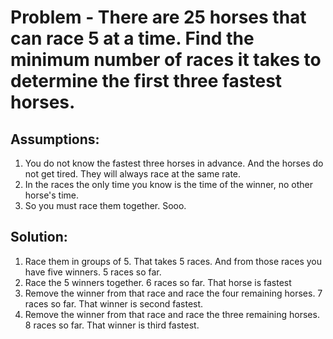 # Problem - There are 25 horses that can race 5 at a time. Find the minimum number of races it takes to determine the first three fastest horses.
## Assumptions:
  1.  You do not know the fastest three horses in advance.  And the horses do not get tired. They will always race at the same rate.
  2. In the races the only time you know is the time of the winner, no other horse's time.
  3. So you must race them together. Sooo.

## Solution:
  1. Race them in groups of 5. That takes 5 races.  And from those races you have five winners. 5 races so far.
  2. Race the 5 winners together.  6 races so far.  That horse is fastest
  3. Remove the winner from that race and race the four remaining horses.  7 races so far. That winner is second fastest.
  4. Remove the winner from that race and race the three remaining horses.  8 races so far. That winner is third fastest.